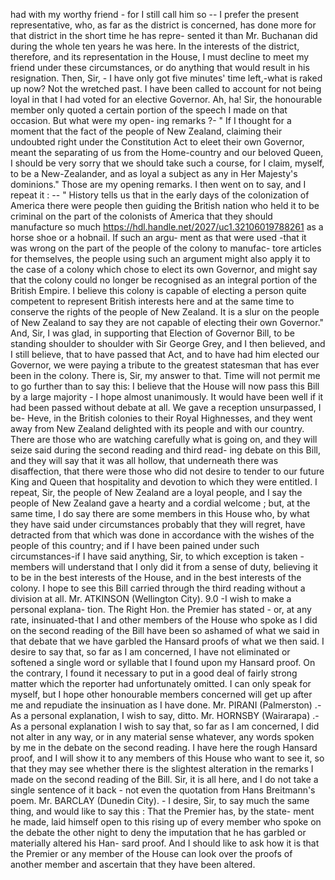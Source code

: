 had with my worthy friend - for I still call him so -- I prefer the present representative, who, as far as the district is concerned, has done more for that district in the short time he has repre- sented it than Mr. Buchanan did during the whole ten years he was here. In the interests of the district, therefore, and its representation in the House, I must decline to meet my friend under these circumstances, or do anything that would result in his resignation. Then, Sir, - I have only got five minutes' time left,-what is raked up now? Not the wretched past. I have been called to account for not being loyal in that I had voted for an elective Governor. Ah, ha! Sir, the honourable member only quoted a certain portion of the speech I made on that occasion. But what were my open- ing remarks ?- " If I thought for a moment that the fact of the people of New Zealand, claiming their undoubted right under the Constitution Act to eleet their own Governor, meant the separating of us from the Home-country and our beloved Queen, I should be very sorry that we should take such a course, for I claim, myself, to be a New-Zealander, and as loyal a subject as any in Her Majesty's dominions." Those are my opening remarks. I then went on to say, and I repeat it : -- " History tells us that in the early days of the colonization of America there were people then guiding the British nation who held it to be criminal on the part of the colonists of America that they should manufacture so much https://hdl.handle.net/2027/uc1.32106019788261 as a horse shoe or a hobnail. If such an argu- ment as that were used -that it was wrong on the part of the people of the colony to manufac- tore articles for themselves, the people using such an argument might also apply it to the case of a colony which chose to elect its own Governor, and might say that the colony could no longer be recognised as an integral portion of the British Empire. I believe this colony is capable of electing a person quite competent to represent British interests here and at the same time to conserve the rights of the people of New Zealand. It is a slur on the people of New Zealand to say they are not capable of electing their own Governor." And, Sir, I was glad, in supporting that Election of Governor Bill, to be standing shoulder to shoulder with Sir George Grey, and I then believed, and I still believe, that to have passed that Act, and to have had him elected our Governor, we were paying a tribute to the greatest statesman that has ever been in the colony. There is, Sir, my answer to that. Time will not permit me to go further than to say this: I believe that the House will now pass this Bill by a large majority - I hope almost unanimously. It would have been well if it had been passed without debate at all. We gave a reception unsurpassed, I be- Heve, in the British colonies to their Royal Highnesses, and they went away from New Zealand delighted with its people and with our country. There are those who are watching carefully what is going on, and they will seize said during the second reading and third read- ing debate on this Bill, and they will say that it was all hollow, that underneath there was disaffection, that there were those who did not desire to tender to our future King and Queen that hospitality and devotion to which they were entitled. I repeat, Sir, the people of New Zealand are a loyal people, and I say the people of New Zealand gave a hearty and a cordial welcome ; but, at the same time, I do say there are some members in this House who, by what they have said under circumstances probably that they will regret, have detracted from that which was done in accordance with the wishes of the people of this country; and if I have been pained under such circumstances-if I have said anything, Sir, to which exception is taken -members will understand that I only did it from a sense of duty, believing it to be in the best interests of the House, and in the best interests of the colony. I hope to see this Bill carried through the third reading without a division at all. Mr. ATKINSON (Wellington City). 9.0 -I wish to make a personal explana- tion. The Right Hon. the Premier has stated - or, at any rate, insinuated-that I and other members of the House who spoke as I did on the second reading of the Bill have been so ashamed of what we said in that debate that we have garbled the Hansard proofs of what we then said. I desire to say that, so far as I am concerned, I have not eliminated or softened a single word or syllable that I found upon my Hansard proof. On the contrary, I found it necessary to put in a good deal of fairly strong matter which the reporter had unfortunately omitted. I can only speak for myself, but I hope other honourable members concerned will get up after me and repudiate the insinuation as I have done. Mr. PIRANI (Palmerston) .- As a personal explanation, I wish to say, ditto. Mr. HORNSBY (Wairarapa) .- As a personal explanation I wish to say that, so far as I am concerned, I did not alter in any way, or in any material sense whatever, any words spoken by me in the debate on the second reading. I have here the rough Hansard proof, and I will show it to any members of this House who want to see it, so that they may see whether there is the slightest alteration in the remarks I made on the second reading of the Bill. Sir, it is all here, and I do not take a single sentence of it back - not even the quotation from Hans Breitmann's poem. Mr. BARCLAY (Dunedin City). - I desire, Sir, to say much the same thing, and would like to say this : That the Premier has, by the state- ment he made, laid himself open to this rising up of every member who spoke on the debate the other night to deny the imputation that he has garbled or materially altered his Han- sard proof. And I should like to ask how it is that the Premier or any member of the House can look over the proofs of another member and ascertain that they have been altered. 